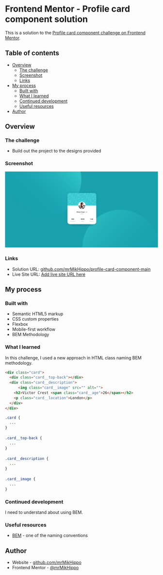 # Frontend Mentor - Profile card component solution

This is a solution to the [Profile card component challenge on Frontend Mentor](https://www.frontendmentor.io/challenges/profile-card-component-cfArpWshJ).

## Table of contents

- [Overview](#overview)
  - [The challenge](#the-challenge)
  - [Screenshot](#screenshot)
  - [Links](#links)
- [My process](#my-process)
  - [Built with](#built-with)
  - [What I learned](#what-i-learned)
  - [Continued development](#continued-development)
  - [Useful resources](#useful-resources)
- [Author](#author)

## Overview

### The challenge

- Build out the project to the designs provided

### Screenshot

![Design preview for the Profile card component coding challenge](./design/Screenshot.png)

### Links

- Solution URL: [github.com/mrMikHippo/profile-card-component-main](https://github.com/mrMikHippo/profile-card-component-main)
- Live Site URL: [Add live site URL here](https://your-live-site-url.com)

## My process

### Built with

- Semantic HTML5 markup
- CSS custom properties
- Flexbox
- Mobile-first workflow
- BEM Methodology

### What I learned

In this challenge, I used a new approach in HTML class naming BEM methodology.

```html
<div class="card">
  <div class="card__top-back"></div>
  <div class="card__description">
      <img class="card__image" src="" alt="">        
    <h2>Victor Crest <span class="card__age">26</span></h2>
    <p class="card__location">London</p>
  </div>
</div>
```
```css
.card {
  ...
}

.card__top-back {
  ...
}

.card__description {
  ...
}

.card__image {
  ...
}
```

### Continued development

I need to understand about using BEM.

### Useful resources

- [BEM](https://getbem.com) - one of the naming conventions


## Author

- Website - [github.com/mrMikHippo](https://github.com/mrMikHippo)
- Frontend Mentor - [@mrMikHippo](https://www.frontendmentor.io/profile/mrMikHippo)
